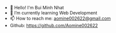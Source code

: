 - 👋 Hello! I'm Bui Minh Nhat
- 🌱 I’m currently learning Web Development
- 📫 How to reach me: aomine002622@gmail.com
- Github: https://github.com/Aomine002622
